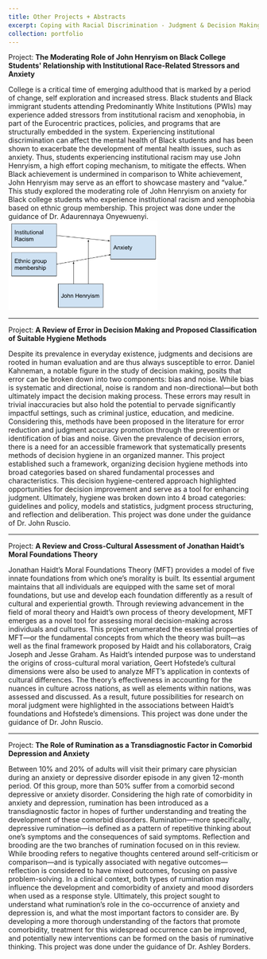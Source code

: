```yaml
---
title: Other Projects + Abstracts
excerpt: Coping with Racial Discrimination - Judgment & Decision Making - Morality - Comorbid Anxiety & Depression 
collection: portfolio
---
```


Project: **The Moderating Role of John Henryism on Black College Students' Relationship with Institutional Race-Related Stressors and Anxiety**

College is a critical time of emerging adulthood that is marked by a period of change, self exploration and increased stress. Black students and Black immigrant students attending Predominantly White Institutions (PWIs) may experience added stressors from institutional racism and xenophobia, in part of the Eurocentric practices, policies, and programs that are structurally embedded in the system. Experiencing institutional discrimination can affect the mental health of Black students and has been shown to exacerbate the development of mental health issues, such as anxiety. Thus, students experiencing institutional racism may use John Henryism, a high effort coping mechanism, to mitigate the effects. When Black achievement is undermined in comparison to White achievement, John Henryism may serve as an effort to showcase mastery and “value.” This study explored the moderating role of John Henryism on anxiety for  Black college students who experience institutional racism and xenophobia based on ethnic group membership. This project was done under the guidance of  Dr. Adaurennaya Onyewuenyi. <br/><img src='/images/labpic.png' style="width:300px;">

---------------------------------------------------------------------------------------------------------

Project: **A Review of Error in Decision Making and Proposed Classification of Suitable Hygiene Methods**

Despite its prevalence in everyday existence, judgments and decisions are rooted in human
evaluation and are thus always susceptible to error. Daniel Kahneman, a notable figure in the
study of decision making, posits that error can be broken down into two components: bias and
noise. While bias is systematic and directional, noise is random and non-directional—but both
ultimately impact the decision making process. These errors may result in trivial inaccuracies but
also hold the potential to pervade significantly impactful settings, such as criminal justice,
education, and medicine. Considering this, methods have been proposed in the literature for error
reduction and judgment accuracy promotion through the prevention or identification of bias and
noise. Given the prevalence of decision errors, there is a need for an accessible framework that
systematically presents methods of decision hygiene in an organized manner. This project established such a framework, organizing decision hygiene methods into broad categories based on
shared fundamental processes and characteristics. This decision hygiene-centered approach
highlighted opportunities for decision improvement and serve as a tool for enhancing
judgment. Ultimately, hygiene was broken down into 4 broad categories: guidelines and policy, models and statistics, judgment process structuring, and reflection and deliberation. This project was done under the guidance of Dr. John Ruscio.

---------------------------------------------------------------------------------------------------------

Project: **A Review and Cross-Cultural Assessment of Jonathan Haidt’s Moral Foundations Theory**

Jonathan Haidt’s Moral Foundations Theory (MFT) provides a model of five innate foundations
from which one’s morality is built. Its essential argument maintains that all individuals are
equipped with the same set of moral foundations, but use and develop each foundation
differently as a result of cultural and experiential growth. Through reviewing advancement in the
field of moral theory and Haidt’s own process of theory development, MFT emerges as a novel
tool for assessing moral decision-making across individuals and cultures. This project
enumerated the essential properties of MFT—or the fundamental concepts from which the theory
was built—as well as the final framework proposed by Haidt and his collaborators, Craig Joseph
and Jesse Graham. As Haidt’s intended purpose was to understand the origins of cross-cultural
moral variation, Geert Hofstede’s cultural dimensions were also be used to analyze MFT’s
application in contexts of cultural differences. The theory’s effectiveness in accounting for the
nuances in culture across nations, as well as elements within nations, was assessed and
discussed. As a result, future possibilities for research on moral judgment were highlighted in
the associations between Haidt’s foundations and Hofstede’s dimensions. This project was done under the guidance of Dr. John Ruscio.

---------------------------------------------------------------------------------------------------------

Project: **The Role of Rumination as a Transdiagnostic Factor in Comorbid Depression and Anxiety**

Between 10% and 20% of adults will visit their primary care physician during an anxiety or depressive disorder episode in any given 12-month period. Of this group, more than 50% suffer from a comorbid second depressive or anxiety disorder. Considering the high rate of comorbidity in anxiety and depression, rumination has been introduced as a transdiagnostic factor in hopes of further understanding and treating the development of these comorbid disorders. Rumination—more specifically, depressive rumination—is defined as a pattern of repetitive thinking about one’s symptoms and the consequences of said symptoms. Reflection and brooding are the two branches of rumination focused on in this review. While brooding refers to negative thoughts centered around self-criticism or comparison—and is typically associated with negative outcomes—reflection is considered to have mixed outcomes, focusing on passive problem-solving. In a clinical context, both types of rumination may influence the development and comorbidity of anxiety and mood disorders when used as a response style. Ultimately, this project sought to understand what rumination’s role in the co-occurrence of anxiety and depression is, and what the most important factors to consider are. By developing a more thorough understanding of the factors that promote comorbidity, treatment for this widespread occurrence can be improved, and potentially new interventions can be formed on the basis of ruminative thinking. This project was done under the guidance of Dr. Ashley Borders.